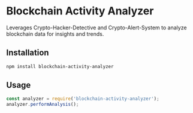 # Blockchain Activity Analyzer

Leverages Crypto-Hacker-Detective and Crypto-Alert-System to analyze blockchain data for insights and trends.

## Installation

```bash
npm install blockchain-activity-analyzer

```

## Usage

```javascript
const analyzer = require('blockchain-activity-analyzer');
analyzer.performAnalysis();

```
    